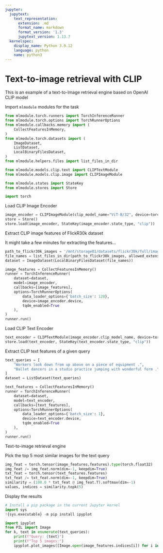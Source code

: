 ```yaml
---
jupyter:
  jupytext:
    text_representation:
      extension: .md
      format_name: markdown
      format_version: '1.3'
      jupytext_version: 1.13.7
  kernelspec:
    display_name: Python 3.9.12
    language: python
    name: python3
---
```


# Text-to-image retrieval with CLIP

This is an example of a text-to-Image retrieval engine based on OpenAI CLIP model


Import `mlmodule` modules for the task

```python
from mlmodule.torch.runners import TorchInferenceRunner
from mlmodule.torch.options import TorchRunnerOptions
from mlmodule.callbacks.memory import (
    CollectFeaturesInMemory,
)
from mlmodule.torch.datasets import (
    ImageDataset,
    ListDataset,
    LocalBinaryFilesDataset,
)
from mlmodule.helpers.files import list_files_in_dir

from mlmodule.models.clip.text import CLIPTextModule
from mlmodule.models.clip.image import CLIPImageModule

from mlmodule.states import StateKey
from mlmodule.stores import Store

import torch
```

Load CLIP Image Encoder

```python
image_encoder = CLIPImageModule(clip_model_name="ViT-B/32", device=torch.device("cuda"))
store = Store()
store.load(image_encoder, StateKey(image_encoder.state_type, "clip"))
```

Extract CLIP image features of FlickR30k dataset


It might take a few minutes for extracting the features...

```python
path_to_flickr30k_images = '/mnt/storage01/datasets/flickr30k/full/images'
file_names = list_files_in_dir(path_to_flickr30k_images, allowed_extensions=('jpg',))
dataset = ImageDataset(LocalBinaryFilesDataset(file_names))

image_features = CollectFeaturesInMemory()
runner = TorchInferenceRunner(
    dataset=dataset,
    model=image_encoder,
    callbacks=[image_features],
    options=TorchRunnerOptions(
        data_loader_options={'batch_size': 128},
        device=image_encoder.device,
        tqdm_enabled=True
    ),
)
runner.run()
```

Load CLIP Text Encoder

```python
text_encoder = CLIPTextModule(image_encoder.clip_model_name, device=torch.device("cpu"))
store.load(text_encoder, StateKey(text_encoder.state_type, "clip"))
```

Extract CLIP text features of a given query

```python
text_queries = [
    "Workers look down from up above on a piece of equipment .",
    "Ballet dancers in a studio practice jumping with wonderful form ."
]
dataset = ListDataset(text_queries)

text_features = CollectFeaturesInMemory()
runner = TorchInferenceRunner(
    dataset=dataset,
    model=text_encoder,
    callbacks=[text_features],
    options=TorchRunnerOptions(
        data_loader_options={'batch_size': 1},
        device=text_encoder.device,
        tqdm_enabled=True
    ),
)
runner.run()
```

Text-to-image retrieval engine


Pick the top 5 most similar images for the text query


```python
img_feat = torch.tensor(image_features.features).type(torch.float32)
img_feat /= img_feat.norm(dim=-1, keepdim=True)
txt_feat = torch.tensor(text_features.features)
txt_feat /= txt_feat.norm(dim=-1, keepdim=True)
similarity = (100.0 * txt_feat @ img_feat.T).softmax(dim=-1)
values, indices = similarity.topk(5)

```

Display the results

```python
# Install a pip package in the current Jupyter kernel
import sys
!{sys.executable} -m pip install ipyplot
```

```python
import ipyplot
from PIL import Image
for k, text in enumerate(text_queries):
    print(f"Query: {text}")
    print(f"Top 5 images:")
    ipyplot.plot_images([Image.open(image_features.indices[i]) for i in indices[k]], [f"{v*100:.1f}%" for v in values[k]], img_width=250)
```
